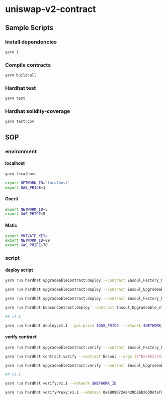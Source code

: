 # uniswap-v2-contract

## Sample Scripts

### Install dependencies

```bash
yarn i
```

### Compile contracts

```bash
yarn build:all
```

### Hardhat test

```bash
yarn test
```

### Hardhat solidity-coverage

```bash
yarn test:cov
```

## SOP

### environment

#### localhost

```bash
yarn localhost

export NETWORK_ID='localhost'
export GAS_PRICE=1
```

#### Goerli

```bash
export NETWORK_ID=5
export GAS_PRICE=5
```

#### Matic

```bash
export PRIVATE_KEY=
export NETWORK_ID=89
export GAS_PRICE=70
```

### script

#### deploy script

```bash
yarn run hardhat upgradeableContract:deploy --contract Ensoul_Factory_Upgradeable --gas-price $GAS_PRICE --args [] --network $NETWORK_ID

yarn run hardhat upgradeableContract:deploy --contract Ensoul_Upgradeable --gas-price $GAS_PRICE --args [\"0x24B5E366AADE73b12337c50C7175443DeF62b42a\",\"https://deschool-ensoul-sbt.s3.amazonaws.com/{id}.json\",\"https://deschool-sbt-example-prd.com/contractURI.json\",\"Deschool-DEV\"] --network $NETWORK_ID

yarn run hardhat upgradeableContract:deploy --contract Ensoul_Factory_Upgradeable_v1_1 --gas-price $GAS_PRICE --args [] --network $NETWORK_ID

yarn run hardhat beaconContract:deploy --contract Ensoul_Upgradeable_v1_1 --gas-price $GAS_PRICE --args [\"0x24B5E366AADE73b12337c50C7175443DeF62b42a\",\"https://deschool-ensoul-sbt.s3.amazonaws.com/{id}.json\",\"https://deschool-sbt-example-prd.com/contractURI.json\",\"Deschool-DEV\"] --network $NETWORK_ID

## v1.1

yarn run hardhat deploy:v1.1 --gas-price $GAS_PRICE --network $NETWORK_ID
```

#### verify contract

```bash
yarn run hardhat upgradeableContract:verify --contract Ensoul_Factory_Upgradeable --args [] --network $NETWORK_ID

yarn run hardhat contract:verify --contract Ensoul --args [\"0xC653c441d23aB3cacc1698dbc1A5B1Cf8Fa4A6EC\",\"0xE292195A8dF802A748C205A2cE8433BA97817960\",\"''\",\"''\",\"ensoul\",\"1.0.0\"] --network $NETWORK_ID --address 0x38Db9b633F8197d36Dc86fEbaA86A34AaBC528C6

yarn run hardhat upgradeableContract:verify --contract Ensoul_Upgradeable --args [] --network $NETWORK_ID

## v1.1

yarn run hardhat verify:v1.1 --network $NETWORK_ID

yarn run hardhat verifyProxy:v1.1 --address 0x6B09D72e0420DE6D263DAfafC9853C878E269b4a --args [\"0xC653c441d23aB3cacc1698dbc1A5B1Cf8Fa4A6EC\",\"http\",\"http\",\"ensoul-test-v1.1\"] --network $NETWORK_ID
```
